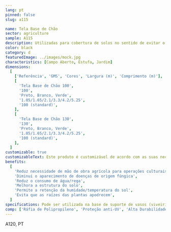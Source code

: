```yaml
---
lang: pt
pinned: false
slug: a115

name: Tela Base de Chão
sector: agriculture
sample: A115
description: Utilizadas para cobertura de solos no sentido de evitar o aparecimento de plantas infestantes.
color: black
category: d
featuredImage: ../images/mock.jpg
characteristics: [Campo Aberto, Estufa, Jardim]
dimensions:
  [
    ['Referência', 'GMS', 'Cores', 'Largura (m)', 'Comprimento (m)'],
    [
      'Tela Base de Chão 100',
      '100',
      'Preto, Branco, Verde',
      '1.05/1.65/2.1/3.3/4.2/5.25',
      '100 (standard)',
    ],
    [
      'Tela Base de Chão 130',
      '130',
      'Preto, Branco, Verde',
      '1.05/1.65/2.1/3.3/4.2/5.25',
      '100 (standard)',
    ],
  ]
customizable: true
customizableText: Este produto é customizável de acordo com as suas necessidades. Contacte-nos para mais informações.
benefits:
  [
    'Reduz necessidade de mão de obra agrícola para operações culturais',
    'Diminui o aparecimento de doenças de origem fúngica',
    'Reduz o consumo de água/rega',
    'Melhora a estrutura do solo',
    'Permite a retenção da humidade/temperatura do sol',
    'Evita que as raízes das plantas apodrecem',
  ]
specifications: Pode ser utilizada na base de suporte de vasos (viveiristas) ou, então, colocada diretamente sobre o solo, depois de preparado para o efeito.
comp: ['Ráfia de Polipropileno', 'Proteção anti-UV', 'Alta Durabilidade e Resistência']
---
```


A120, PT
